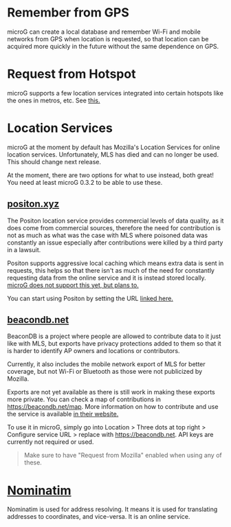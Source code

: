 # Remember from GPS
microG can create a local database and remember Wi-Fi and mobile networks from GPS when location is requested, so that location can be acquired more quickly in the future without the same dependence on GPS.

# Request from Hotspot
microG supports a few location services integrated into certain hotspots like the ones in metros, etc. See [this.](https://github.com/microg/GmsCore/blob/991da7bdd172add5eb664a4d713ca53513d5d5f3/play-services-location/core/provider/src/main/kotlin/org/microg/gms/location/network/wifi/MovingWifiHelper.kt#L314C1-L314C70)

# Location Services

microG at the moment by default has Mozilla's Location Services for online location services. Unfortunately, MLS has died and can no longer be used. This should change next release.

At the moment, there are two options for what to use instead, both great!
You need at least microG 0.3.2 to be able to use these.

## [positon.xyz](https://positon.xyz)

The Positon location service provides commercial levels of data quality, as it does come from commercial sources, therefore the need for contribution is not as much as what was the case with MLS where poisoned data was constantly an issue especially after contributions were killed by a third party in a lawsuit.

Positon supports aggressive local caching which means extra data is sent in requests, this helps so that there isn't as much of the need for constantly requesting data from the online service and it is instead stored locally. [microG does not support this yet, but plans to.](https://github.com/microg/GmsCore/issues/2237#issuecomment-2169652426)

You can start using Positon by setting the URL [linked here.](https://github.com/microg/GmsCore/issues/2237#issuecomment-2169193229)

## [beacondb.net](https://beacondb.net)

BeaconDB is a project where people are allowed to contribute data to it just like with MLS, but exports have privacy protections added to them so that it is harder to identify AP owners and locations or contributors.

Currently, it also includes the mobile network export of MLS for better coverage, but not Wi-Fi or Bluetooth as those were not publicized by Mozilla.

Exports are not yet available as there is still work in making these exports more private. You can check a map of contributions in https://beacondb.net/map.
More information on how to contribute and use the service is available [in their website.](https://beacondb.net)

To use it in microG, simply go into Location > Three dots at top right > Configure service URL > replace with https://beacondb.net. API keys are currently not required or used.

> Make sure to have "Request from Mozilla" enabled when using any of these.

# [Nominatim](https://nominatim.org/)

Nominatim is used for address resolving. It means it is used for translating addresses to coordinates, and vice-versa. It is an online service.